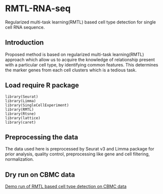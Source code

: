 # RMTL-RNA-seq
Regularized multi-task learning(RMTL) based cell type detection for single cell RNA sequence. 

## Introduction
Proposed method is based on regularized multi-task learning(RMTL) approach which allow us to acquire the knowledge of relationship present with a particular cell type, by identifying common features. This determines the marker genes from each cell clusters which is a tedious task. 

## Load require R package 
```
library(Seurat)
library(Limma)
library(SingleCellExperiment)
library(RMTL)
library(Rtsne)
library(lattice)
library(caret)
```
## Preprocessing the data
The data used here is preprocessed by Seurat v3 and Limma package for prior analysis, quality control, preprocessing like gene and cell filtering, normalization. 

## Dry run on CBMC data
[Demo run of RMTL based cell type detection on CBMC data](https://piuupadhyaypu.github.io/RMTL-RNA-seq/)

